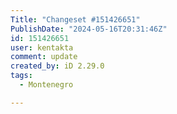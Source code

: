 ```yaml
---
Title: "Changeset #151426651"
PublishDate: "2024-05-16T20:31:46Z"
id: 151426651
user: kentakta
comment: update
created_by: iD 2.29.0
tags:
  - Montenegro

---
```

